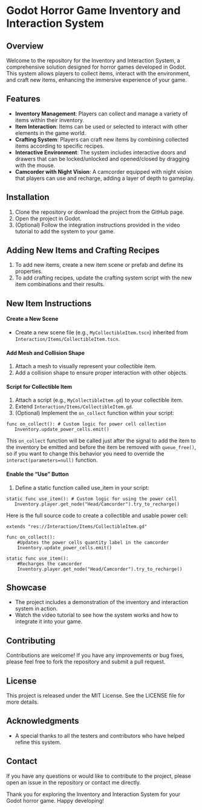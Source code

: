 # Godot Horror Game Inventory and Interaction System

## Overview

Welcome to the repository for the Inventory and Interaction System, a comprehensive solution designed for horror games developed in Godot. This system allows players to collect items, interact with the environment, and craft new items, enhancing the immersive experience of your game.

## Features

- **Inventory Management**: Players can collect and manage a variety of items within their inventory.
- **Item Interaction**: Items can be used or selected to interact with other elements in the game world.
- **Crafting System**: Players can craft new items by combining collected items according to specific recipes.
- **Interactive Environment**: The system includes interactive doors and drawers that can be locked/unlocked and opened/closed by dragging with the mouse.
- **Camcorder with Night Vision**: A camcorder equipped with night vision that players can use and recharge, adding a layer of depth to gameplay.

## Installation

1. Clone the repository or download the project from the GitHub page.
2. Open the project in Godot.
3. (Optional) Follow the integration instructions provided in the video tutorial to add the system to your game.

## Adding New Items and Crafting Recipes

1. To add new items, create a new item scene or prefab and define its properties.
2. To add crafting recipes, update the crafting system script with the new item combinations and their results.

## New Item Instructions

#### Create a New Scene

- Create a new scene file (e.g., `MyCollectibleItem.tscn`) inherited from `Interaction/Items/CollectibleItem.tscn`.

#### Add Mesh and Collision Shape

1. Attach a mesh to visually represent your collectible item.
2. Add a collision shape to ensure proper interaction with other objects.

#### Script for Collectible Item

1. Attach a script (e.g., `MyCollectibleItem.gd`) to your collectible item.
2. Extend `Interaction/Items/CollectibleItem.gd`.
3. (Optional) Implement the `on_collect` function within your script:

```gdscript
func on_collect(): # Custom logic for power cell collection
   Inventory.update_power_cells.emit()
```

This `on_collect` function will be called just after the signal to add the item to the inventory be emitted and before the item be removed with `queue_free()`, so if you want to change this behavior you need to override the `interact(parameters=null)` function.

#### Enable the “Use” Button

1. Define a static function called use_item in your script:

```gdscript
static func use_item(): # Custom logic for using the power cell
   Inventory.player.get_node("Head/Camcorder").try_to_recharge()
```

Here is the full source code to create a collectible and usable power cell:

```gdscript
extends "res://Interaction/Items/CollectibleItem.gd"

func on_collect():
    #Updates the power cells quantity label in the camcorder
    Inventory.update_power_cells.emit()

static func use_item():
    #Recharges the camcorder
    Inventory.player.get_node("Head/Camcorder").try_to_recharge()

```

## Showcase

- The project includes a demonstration of the inventory and interaction system in action.
- Watch the video tutorial to see how the system works and how to integrate it into your game.

## Contributing

Contributions are welcome! If you have any improvements or bug fixes, please feel free to fork the repository and submit a pull request.

## License

This project is released under the MIT License. See the LICENSE file for more details.

## Acknowledgments

- A special thanks to all the testers and contributors who have helped refine this system.

## Contact

If you have any questions or would like to contribute to the project, please open an issue in the repository or contact me directly.

Thank you for exploring the Inventory and Interaction System for your Godot horror game. Happy developing!
